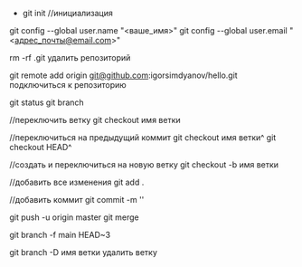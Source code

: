 * git init
//инициализация

git config --global user.name "<ваше_имя>"
git config --global user.email "<адрес_почты@email.com>"

rm -rf .git
удалить репозиторий

git remote add origin git@github.com:igorsimdyanov/hello.git
подключиться к репозиторию

git status
git branch

//переключить ветку
git checkout имя ветки

//переключиться на предыдущий коммит
git checkout имя ветки^
git checkout HEAD^

//создать и переключиться на новую ветку
git checkout -b имя ветки

//добавить все изменения
git add .

//добавить коммит
git commit -m ''

git push -u origin master
git merge 

git branch -f main HEAD~3



git branch -D имя ветки 
удалить ветку

